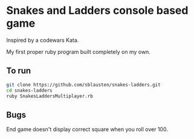 # Snakes and Ladders console based game 

Inspired by a codewars Kata.  

My first proper ruby program built completely on my own. 

## To run

```bash
git clone https://github.com/sblausten/snakes-ladders.git
cd snakes-ladders
ruby SnakesLaddersMultiplayer.rb
```

## Bugs
End game doesn't display correct square when you roll over 100. 

